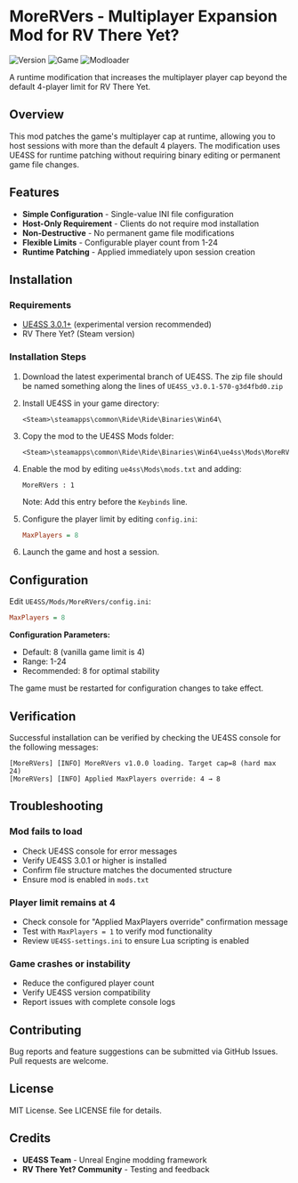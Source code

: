 # MoreRVers - Multiplayer Expansion Mod for RV There Yet?

![Version](https://img.shields.io/badge/version-1.0.0-blue)
![Game](https://img.shields.io/badge/game-RV%20There%20Yet%3F-orange)
![Modloader](https://img.shields.io/badge/modloader-UE4SS-purple)

A runtime modification that increases the multiplayer player cap beyond the default 4-player limit for RV There Yet.

## Overview

This mod patches the game's multiplayer cap at runtime, allowing you to host sessions with more than the default 4 players. The modification uses UE4SS for runtime patching without requiring binary editing or permanent game file changes.

## Features

- **Simple Configuration** - Single-value INI file configuration
- **Host-Only Requirement** - Clients do not require mod installation
- **Non-Destructive** - No permanent game file modifications
- **Flexible Limits** - Configurable player count from 1-24
- **Runtime Patching** - Applied immediately upon session creation

## Installation

### Requirements
- [UE4SS 3.0.1+](https://github.com/UE4SS-RE/RE-UE4SS/releases) (experimental version recommended)
- RV There Yet? (Steam version)

### Installation Steps

1. Download the latest experimental branch of UE4SS. The zip file should be named something along the lines of `UE4SS_v3.0.1-570-g3d4fbd0.zip`


2. Install UE4SS in your game directory:
   ```
   <Steam>\steamapps\common\Ride\Ride\Binaries\Win64\
   ```

3. Copy the mod to the UE4SS Mods folder:
   ```
   <Steam>\steamapps\common\Ride\Ride\Binaries\Win64\ue4ss\Mods\MoreRVers\
   ```

4. Enable the mod by editing `ue4ss\Mods\mods.txt` and adding:
   ```
   MoreRVers : 1
   ```
   Note: Add this entry before the `Keybinds` line.

5. Configure the player limit by editing `config.ini`:
   ```ini
   MaxPlayers = 8
   ```

6. Launch the game and host a session.

## Configuration

Edit `UE4SS/Mods/MoreRVers/config.ini`:

```ini
MaxPlayers = 8
```

**Configuration Parameters:**
- Default: 8 (vanilla game limit is 4)
- Range: 1-24
- Recommended: 8 for optimal stability

The game must be restarted for configuration changes to take effect.

## Verification

Successful installation can be verified by checking the UE4SS console for the following messages:

```
[MoreRVers] [INFO] MoreRVers v1.0.0 loading. Target cap=8 (hard max 24)
[MoreRVers] [INFO] Applied MaxPlayers override: 4 → 8
```

## Troubleshooting

### Mod fails to load

- Check UE4SS console for error messages
- Verify UE4SS 3.0.1 or higher is installed
- Confirm file structure matches the documented structure
- Ensure mod is enabled in `mods.txt`

### Player limit remains at 4

- Check console for "Applied MaxPlayers override" confirmation message
- Test with `MaxPlayers = 1` to verify mod functionality
- Review `UE4SS-settings.ini` to ensure Lua scripting is enabled

### Game crashes or instability

- Reduce the configured player count
- Verify UE4SS version compatibility
- Report issues with complete console logs

## Contributing

Bug reports and feature suggestions can be submitted via GitHub Issues. Pull requests are welcome.

## License

MIT License. See LICENSE file for details.

## Credits

- **UE4SS Team** - Unreal Engine modding framework
- **RV There Yet? Community** - Testing and feedback
